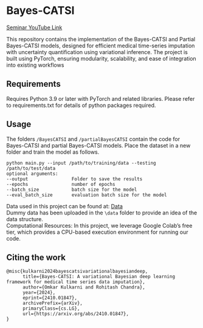 # Bayes-CATSI
[Seminar YouTube Link](https://youtu.be/roWfvmFN9Qc)

This repository contains the implementation of the Bayes-CATSI and Partial Bayes-CATSI models, designed for efficient medical time-series imputation with uncertainty quantification using variational inference. The project is built using PyTorch, ensuring modularity, scalability, and ease of integration into existing workflows

## Requirements
Requires Python 3.9 or later with PyTorch and related libraries. Please refer to requirements.txt for details of python packages required.

## Usage
The folders `/BayesCATSI` and `/partialBayesCATSI` contain the code for Bayes-CATSI and partial Bayes-CATSI models. Place the dataset in a new folder and train the model as follows.
```{bash}
python main.py --input /path/to/training/data --testing /path/to/test/data
optional arguments:
--output                Folder to save the results
--epochs                number of epochs
--batch_size            batch size for the model
--eval_batch_size       evaluation batch size for the model
```

Data used in this project can be found at: [Data](https://physionet.org/content/challenge-2018/1.0.0/) <br>
Dummy data has been uploaded in the `\data` folder to provide an idea of the data structure. <br>
Computational Resources: In this project, we leverage Google Colab’s free tier, which provides a CPU-based execution environment for running our code.

## Citing the work
```{bash}
@misc{kulkarni2024bayescatsivariationalbayesiandeep,
      title={Bayes-CATSI: A variational Bayesian deep learning framework for medical time series data imputation}, 
      author={Omkar Kulkarni and Rohitash Chandra},
      year={2024},
      eprint={2410.01847},
      archivePrefix={arXiv},
      primaryClass={cs.LG},
      url={https://arxiv.org/abs/2410.01847}, 
}
```



